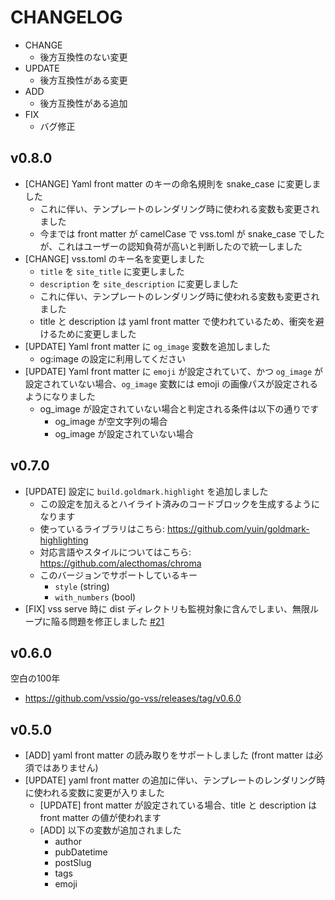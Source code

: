 # CHANGELOG

- CHANGE
    - 後方互換性のない変更
- UPDATE
    - 後方互換性がある変更
- ADD
    - 後方互換性がある追加
- FIX
    - バグ修正

## v0.8.0

- [CHANGE] Yaml front matter のキーの命名規則を snake_case に変更しました
    - これに伴い、テンプレートのレンダリング時に使われる変数も変更されました
    - 今までは front matter が camelCase で vss.toml が snake_case でしたが、これはユーザーの認知負荷が高いと判断したので統一しました
- [CHANGE] vss.toml のキー名を変更しました
    - `title` を `site_title` に変更しました
    - `description` を `site_description` に変更しました
    - これに伴い、テンプレートのレンダリング時に使われる変数も変更されました
    - title と description は yaml front matter で使われているため、衝突を避けるために変更しました
- [UPDATE] Yaml front matter に `og_image` 変数を追加しました
    - og:image の設定に利用してください
- [UPDATE] Yaml front matter に `emoji` が設定されていて、かつ `og_image` が設定されていない場合、`og_image` 変数には emoji の画像パスが設定されるようになりました
    - og_image が設定されていない場合と判定される条件は以下の通りです
        - og_image が空文字列の場合
        - og_image が設定されていない場合

## v0.7.0

- [UPDATE] 設定に `build.goldmark.highlight` を追加しました
    - この設定を加えるとハイライト済みのコードブロックを生成するようになります
    - 使っているライブラリはこちら: https://github.com/yuin/goldmark-highlighting
    - 対応言語やスタイルについてはこちら: https://github.com/alecthomas/chroma
    - このバージョンでサポートしているキー
        - `style` (string)
        - `with_numbers` (bool)
- [FIX] vss serve 時に dist ディレクトリも監視対象に含んでしまい、無限ループに陥る問題を修正しました [#21](https://github.com/vssio/go-vss/issues/21)

## v0.6.0

空白の100年
- https://github.com/vssio/go-vss/releases/tag/v0.6.0

## v0.5.0

- [ADD] yaml front matter の読み取りをサポートしました (front matter は必須ではありません)
- [UPDATE] yaml front matter の追加に伴い、テンプレートのレンダリング時に使われる変数に変更が入りました
    - [UPDATE] front matter が設定されている場合、title と description は front matter の値が使われます
    - [ADD] 以下の変数が追加されました
        - author
        - pubDatetime
        - postSlug
        - tags
        - emoji
